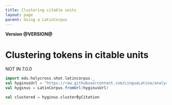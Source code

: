 ```yaml
---
title: Clustering citable units
layout: page
parent: Using a LatinCorpus
---
```


**Version @VERSION@**

# Clustering tokens in citable units


NOT IN 7.0.0

```scala
import edu.holycross.shot.latincorpus._
val hyginusUrl = "https://raw.githubusercontent.com/LinguaLatina/analysis/master/data/hyginus/hyginus-latc.cex"
val hyginus = LatinCorpus.fromUrl(hyginusUrl)

val clustered = hyginus.clusterByCitation
```
